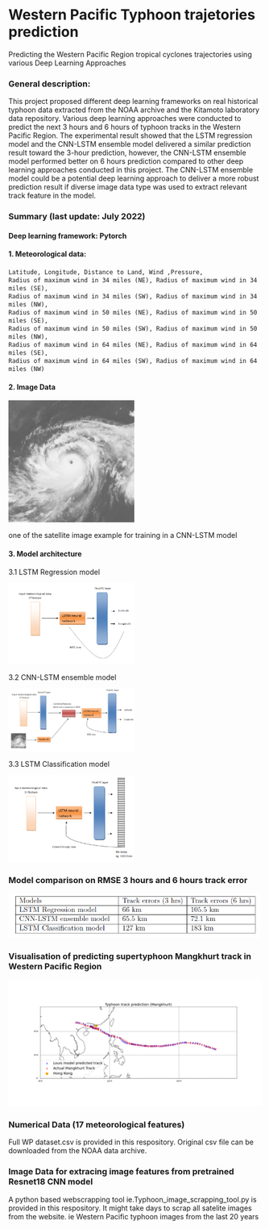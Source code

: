 # Western Pacific Typhoon trajetories prediction

Predicting the Western Pacific Region tropical cyclones trajectories using various Deep Learning Approaches


### General description: 

This project proposed different deep learning frameworks on real historical typhoon data extracted from the NOAA archive and the Kitamoto laboratory data repository. Various deep learning approaches were conducted to predict the next 3 hours and 6 hours of typhoon tracks in the Western Pacific Region. The experimental result showed that the LSTM regression model and the CNN-LSTM ensemble model delivered a similar prediction result toward the 3-hour prediction, however, the CNN-LSTM ensemble model performed better on 6 hours prediction compared to other deep learning approaches conducted in this project. The CNN-LSTM ensemble model could be a potential deep learning approach to deliver a more robust prediction result if diverse image data type was used to extract relevant track feature in the model.


### Summary (last update: July 2022)
#### Deep learning framework: Pytorch

#### 1. Meteorological data: 
```
Latitude, Longitude, Distance to Land, Wind ,Pressure, 
Radius of maximum wind in 34 miles (NE), Radius of maximum wind in 34 miles (SE), 
Radius of maximum wind in 34 miles (SW), Radius of maximum wind in 34 miles (NW), 
Radius of maximum wind in 50 miles (NE), Radius of maximum wind in 50 miles (SE), 
Radius of maximum wind in 50 miles (SW), Radius of maximum wind in 50 miles (NW), 
Radius of maximum wind in 64 miles (NE), Radius of maximum wind in 64 miles (SE), 
Radius of maximum wind in 64 miles (SW), Radius of maximum wind in 64 miles (NW) 
```

#### 2. Image Data

<p align=""><img src="Example_of_typhoon_satellite_image.PNG" width="250"\></p>

one of the satellite image example for training in a CNN-LSTM model

#### 3. Model architecture


3.1 LSTM Regression model

<p align=""><img src="lstm image.PNG" width="250"\></p>


3.2 CNN-LSTM ensemble model


<p align=""><img src="lstm cnn image.PNG" width="250"\></p>



3.3 LSTM Classification model


<p align=""><img src="lstm class arch image.PNG" width="250"\></p>


### Model comparison on RMSE 3 hours and 6 hours track error 

<p align=""><img src="RMSE result.PNG" width="500"\></p>

### Visualisation of predicting supertyphoon Mangkhurt track in Western Pacific Region
<p align="center"><img src="Visualisation of predicting super tyhoon Mangkhurt.png"\></p>


### Numerical Data (17 meteorological features)
Full WP dataset.csv is provided in this respository. Original csv file can be downloaded from the NOAA data archive.

### Image Data for extracing image features from pretrained Resnet18 CNN model
A python based webscrapping tool ie.Typhoon_image_scrapping_tool.py is provided in this respository. It might take days to scrap all satelite images from the website. ie Western Pacific typhoon images from the last 20 years
